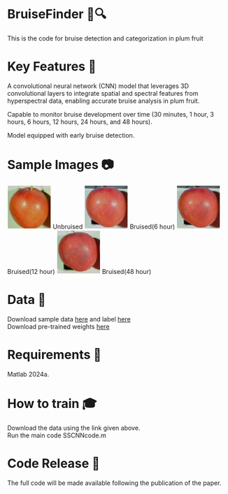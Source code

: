 #  BruiseFinder 🍒🔍 


This is the code for bruise detection and categorization in plum fruit

#  Key Features 🔑 
A convolutional neural network (CNN) model that leverages 3D convolutional layers to integrate spatial and spectral features from hyperspectral data, enabling accurate bruise analysis in plum fruit. 

Capable to monitor bruise development over time (30 minutes, 1 hour, 3 hours, 6 hours, 12 hours, 24 hours, and 48 hours).

Model equipped with early bruise detection.

# Sample Images 📷

<img src="D2T5P1_before.png" alt="" width="100"/> Unbruised
<img src="D2T5P1_6.png" alt="" width="100"/> Bruised(6 hour)
<img src="D2T5P1_12.png" alt="" width="100"/>Bruised(12 hour)
<img src="D2T5P1_48.png" alt="" width="100"/> Bruised(48 hour)

# Data 💾 
Download sample data [here](https://drive.google.com/file/d/1zSMGakhsenXTL4AzUN68OGVbuOdDq3CP/view?usp=drive_link) and label [here](https://drive.google.com/file/d/1_Fk5ti2C0OPnXzccyp1ducns1QWrI1Y6/view?usp=drive_link)                                                                                  
Download pre-trained weights [here](https://drive.google.com/file/d/1lrrXnaK_AN7pkNMgXPxT-J6yTcCHQbk6/view?usp=drive_link)

# Requirements 🔧

Matlab 2024a.

# How to train 🎓 
  Download the data using the link given above.<br> Run the main code SSCNNcode.m

# Code Release 📂

The full code will be made available following the publication of the paper.
